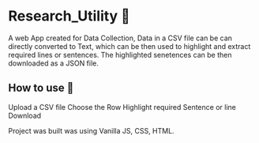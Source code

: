 # Research_Utility 🔧

A web App created for Data Collection, Data in a CSV file can be can directly converted to Text, which can be then used to highlight and extract required lines or sentences.
The highlighted senetences can be then downloaded as a JSON file.

## How to use 🤔

  Upload a CSV file
  Choose the Row
  Highlight required Sentence or line
  Download 
  
Project was built was using Vanilla JS, CSS, HTML.

